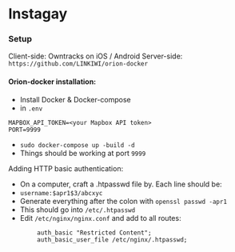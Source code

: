 # Instagay

### Setup

Client-side: Owntracks on iOS / Android
Server-side: `https://github.com/LINKIWI/orion-docker`

#### Orion-docker installation:

- Install Docker & Docker-compose
- in `.env`
```
MAPBOX_API_TOKEN=<your Mapbox API token>
PORT=9999
```
- `sudo docker-compose up -build -d `
- Things should be working at port `9999`

Adding HTTP basic authentication:

- On a computer, craft a .htpasswd file by. Each line should be:
- `username:$apr1$3/abcxyc`
- Generate everything after the colon with `openssl passwd -apr1`
- This should go into `/etc/.htpasswd`
- Edit `/etc/nginx/nginx.conf` and add to all routes:
```
        auth_basic "Restricted Content";
        auth_basic_user_file /etc/nginx/.htpasswd;
```

